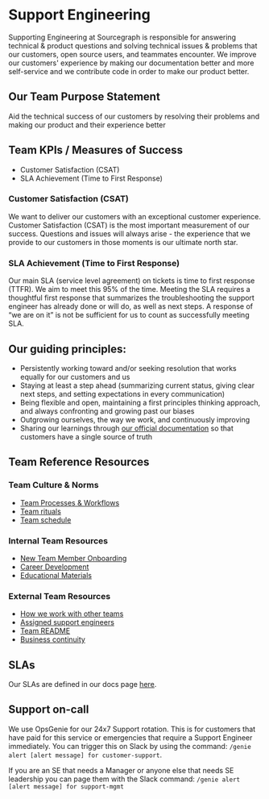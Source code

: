 # Support Engineering

Supporting Engineering at Sourcegraph is responsible for answering technical & product questions and solving technical issues & problems that our customers, open source users, and teammates encounter. We improve our customers' experience by making our documentation better and more self-service and we contribute code in order to make our product better.

## Our Team Purpose Statement

Aid the technical success of our customers by resolving their problems and making our product and their experience better

## Team KPIs / Measures of Success

- Customer Satisfaction (CSAT)
- SLA Achievement (Time to First Response)

### Customer Satisfaction (CSAT)

We want to deliver our customers with an exceptional customer experience. Customer Satisfaction (CSAT) is the most important measurement of our success. Questions and issues will always arise - the experience that we provide to our customers in those moments is our ultimate north star.

### SLA Achievement (Time to First Response)

Our main SLA (service level agreement) on tickets is time to first response (TTFR). We aim to meet this 95% of the time. Meeting the SLA requires a thoughtful first response that summarizes the troubleshooting the support engineer has already done or will do, as well as next steps. A response of “we are on it” is not be sufficient for us to count as successfully meeting SLA.

## Our guiding principles:

- Persistently working toward and/or seeking resolution that works equally for our customers and us
- Staying at least a step ahead (summarizing current status, giving clear next steps, and setting expectations in every communication)
- Being flexible and open, maintaining a first principles thinking approach, and always confronting and growing past our biases
- Outgrowing ourselves, the way we work, and continuously improving
- Sharing our learnings through [our official documentation](https://sourcegraph.com/docs) so that customers have a single source of truth

## Team Reference Resources

### Team Culture & Norms

- [Team Processes & Workflows](process/index.md)
- [Team rituals](team-culture/index.md)
- [Team schedule](process/support-schedule.md)

### Internal Team Resources

- [New Team Member Onboarding](onboarding/index.md)
- [Career Development](career-growth/index.md)
- [Educational Materials](process/enablement/index.md)

### External Team Resources

- [How we work with other teams](process/engaging-other-teams.md)
- [Assigned support engineers](team/assigned-app-eng.md)
- [Team README](team/index.md)
- [Business continuity](process/business-continuity-plan.md)

## SLAs

Our SLAs are defined in our docs page [here](https://docs.sourcegraph.com/sla).

## Support on-call

We use OpsGenie for our 24x7 Support rotation. This is for customers that have paid for this service or emergencies that require a Support Engineer immediately. You can trigger this on Slack by using the command: `/genie alert [alert message] for customer-support`.

If you are an SE that needs a Manager or anyone else that needs SE leadership you can page them with the Slack command: `/genie alert [alert message] for support-mgmt`
